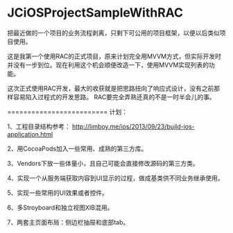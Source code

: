 JCiOSProjectSampleWithRAC
=========================

把最近做的一个项目的业务流程剥离，只剩下可公用的项目框架，以便以后类似项目使用。

这是我第一个使用RAC的正式项目，原来计划完全用MVVM方式，但实际开发时并没有一步到位。现在利用这个机会顺便改造一下，使用MVVM实现列表的功能。


这次正式使用RAC开发，最大的收获就是把思路扭向了响应式设计，没有之前那样容易陷入过程式的开发思路。
RAC要完全弄熟还真的不是一时半会儿的事。

=========================
计划：

1、工程目录结构参考： http://limboy.me/ios/2013/09/23/build-ios-application.html 

2、用CocoaPods加入一些常用、成熟的第三方库。

3、Vendors下放一些体量小，且自己可能会直接修改源码的第三方类。

4、实现一个从服务端获取内容到UI显示的过程，做成基类供不同业务继承使用。

5、实现一些常用的UI效果或者控件。

6、多Stroyboard和独立视图XIB混用。

7、两套主页面布局：侧边栏抽屉和底部tab。





